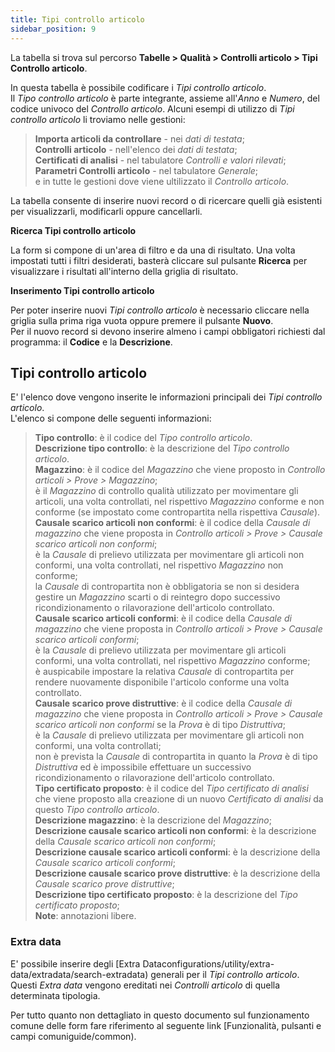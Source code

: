 ```yaml
---
title: Tipi controllo articolo
sidebar_position: 9
---
```


La tabella si trova sul percorso **Tabelle > Qualità > Controlli articolo > Tipi Controllo articolo**.

In questa tabella è possibile codificare i *Tipi controllo articolo*.   
Il *Tipo controllo articolo* è parte integrante, assieme all'*Anno* e *Numero*, del codice univoco del *Controllo articolo*.
Alcuni esempi di utilizzo di *Tipi controllo articolo* li troviamo nelle gestioni:
> **Importa articoli da controllare** - nei *dati di testata*;   
> **Controlli articolo** - nell'elenco dei *dati di testata*;   
> **Certificati di analisi** - nel tabulatore *Controlli e valori rilevati*;   
> **Parametri Controlli articolo** - nel tabulatore *Generale*;   
e in tutte le gestioni dove viene ultilizzato il *Controllo articolo*.

La tabella consente di inserire nuovi record o di ricercare quelli già esistenti per visualizzarli, modificarli oppure cancellarli.

**Ricerca Tipi controllo articolo**

La form si compone di un'area di filtro e da una di risultato. Una volta impostati tutti i filtri desiderati, basterà cliccare sul pulsante **Ricerca** per visualizzare i risultati all'interno della griglia di risultato.

**Inserimento Tipi controllo articolo**

Per poter inserire nuovi *Tipi controllo articolo* è necessario cliccare nella griglia sulla prima riga vuota oppure premere il pulsante **Nuovo**.   
Per il nuovo record si devono inserire almeno i campi obbligatori richiesti dal programma: il **Codice** e la **Descrizione**.

## Tipi controllo articolo

E' l'elenco dove vengono inserite le informazioni principali dei *Tipi controllo articolo*.   
L'elenco si compone delle seguenti informazioni:   
> **Tipo controllo**: è il codice del *Tipo controllo articolo*.   
> **Descrizione tipo controllo**: è la descrizione del *Tipo controllo articolo*.   
> **Magazzino**: è il codice del *Magazzino* che viene proposto in *Controllo articoli > Prove > Magazzino*;   
è il *Magazzino* di controllo qualità utilizzato per movimentare gli articoli, una volta controllati, nel rispettivo *Magazzino* conforme e non conforme (se impostato come contropartita nella rispettiva *Causale*).   
> **Causale scarico articoli non conformi**: è il codice della *Causale di magazzino* che viene proposta in *Controllo articoli > Prove > Causale scarico articoli non conformi*;   
è la *Causale* di prelievo utilizzata per movimentare gli articoli non conformi, una volta controllati, nel rispettivo *Magazzino* non conforme;   
la *Causale* di contropartita non è obbligatoria se non si desidera gestire un *Magazzino* scarti o di reintegro dopo successivo ricondizionamento o rilavorazione dell'articolo controllato.   
> **Causale scarico articoli conformi**: è il codice della *Causale di magazzino* che viene proposta in *Controllo articoli > Prove > Causale scarico articoli conformi*;   
è la *Causale* di prelievo utilizzata per movimentare gli articoli conformi, una volta controllati, nel rispettivo *Magazzino* conforme;   
è auspicabile impostare la relativa *Causale* di contropartita per rendere nuovamente disponibile l'articolo conforme una volta controllato.   
> **Causale scarico prove distruttive**: è il codice della *Causale di magazzino* che viene proposta in *Controllo articoli > Prove > Causale scarico articoli non conformi* se la *Prova* è di tipo *Distruttiva*;   
è la *Causale* di prelievo utilizzata per movimentare gli articoli non conformi, una volta controllati;   
non è prevista la *Causale* di contropartita in quanto la *Prova* è di tipo *Distruttiva* ed è impossibile effettuare un successivo ricondizionamento o rilavorazione dell'articolo controllato.   
> **Tipo certificato proposto**: è il codice del *Tipo certificato di analisi* che viene proposto alla creazione di un nuovo *Certificato di analisi* da questo *Tipo controllo articolo*.   
> **Descrizione magazzino**: è la descrizione del *Magazzino*;   
> **Descrizione causale scarico articoli non conformi**: è la descrizione della *Causale scarico articoli non conformi*;   
> **Descrizione causale scarico articoli conformi**: è la descrizione della *Causale scarico articoli conformi*;   
> **Descrizione causale scarico prove distruttive**: è la descrizione della *Causale scarico prove distruttive*;   
> **Descrizione tipo certificato proposto**: è la descrizione del *Tipo certificato proposto*;   
> **Note**: annotazioni libere.

### Extra data

E' possibile inserire degli [Extra Dataconfigurations/utility/extra-data/extradata/search-extradata) generali per il *Tipi controllo articolo*.   
Questi *Extra data* vengono ereditati nei *Controlli articolo* di quella determinata tipologia.   

Per tutto quanto non dettagliato in questo documento sul funzionamento comune delle form fare riferimento al seguente link [Funzionalità, pulsanti e campi comuniguide/common).